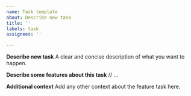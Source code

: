 ```yaml
---
name: Task template
about: Describe new task
title: ''
labels: task
assignees: ''

---
```


**Describe new task**
A clear and concise description of what you want to happen.

**Describe some features about this task**
// ...

**Additional context**
Add any other context about the feature task here.
